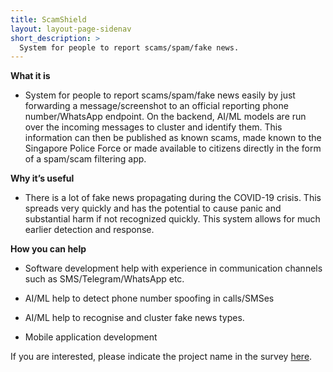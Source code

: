 ```yaml
---
title: ScamShield
layout: layout-page-sidenav
short_description: >
  System for people to report scams/spam/fake news.
---
```


**What it is**

- System for people to report scams/spam/fake news easily by just forwarding a message/screenshot to an official reporting phone number/WhatsApp endpoint. On the backend, AI/ML models are run over the incoming messages to cluster and identify them. This information can then be published as known scams, made known to the Singapore Police Force or made available to citizens directly in the form of a spam/scam filtering app.

**Why it’s useful**

- There is a lot of fake news propagating during the COVID-19 crisis. This spreads very quickly and has the potential to cause panic and substantial harm if not recognized quickly. This system allows for much earlier detection and response.

**How you can help**

- Software development help with experience in communication channels such as SMS/Telegram/WhatsApp etc.

- AI/ML help to detect phone number spoofing in calls/SMSes

- AI/ML help to recognise and cluster fake news types.

- Mobile application development

If you are interested, please indicate the project name in the survey [here](https://go.gov.sg/govtech-volunteers).
